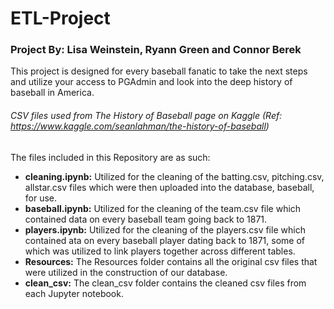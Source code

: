 # ETL-Project
### Project By: Lisa Weinstein, Ryann Green and Connor Berek

This project is designed for every baseball fanatic to take the next steps and utilize your access to PGAdmin and look into the deep history of baseball in America.
###### CSV files used from The History of Baseball page on Kaggle (Ref: https://www.kaggle.com/seanlahman/the-history-of-baseball)

The files included in this Repository are as such:
  - **cleaning.ipynb:** Utilized for the cleaning of the batting.csv, pitching.csv, allstar.csv files which were then uploaded into the database, baseball, for use.
  - **baseball.ipynb:** Utilized for the cleaning of the team.csv file which contained data on every baseball team going back to 1871.
  - **players.ipynb:** Utilized for the cleaning of the players.csv file which contained ata on every baseball player dating back to 1871, some of which was utilized to link players together across different tables.
  - **Resources:** The Resources folder contains all the original csv files that were utilized in the construction of our database.
  - **clean_csv:** The clean_csv folder contains the cleaned csv files from each Jupyter notebook.
